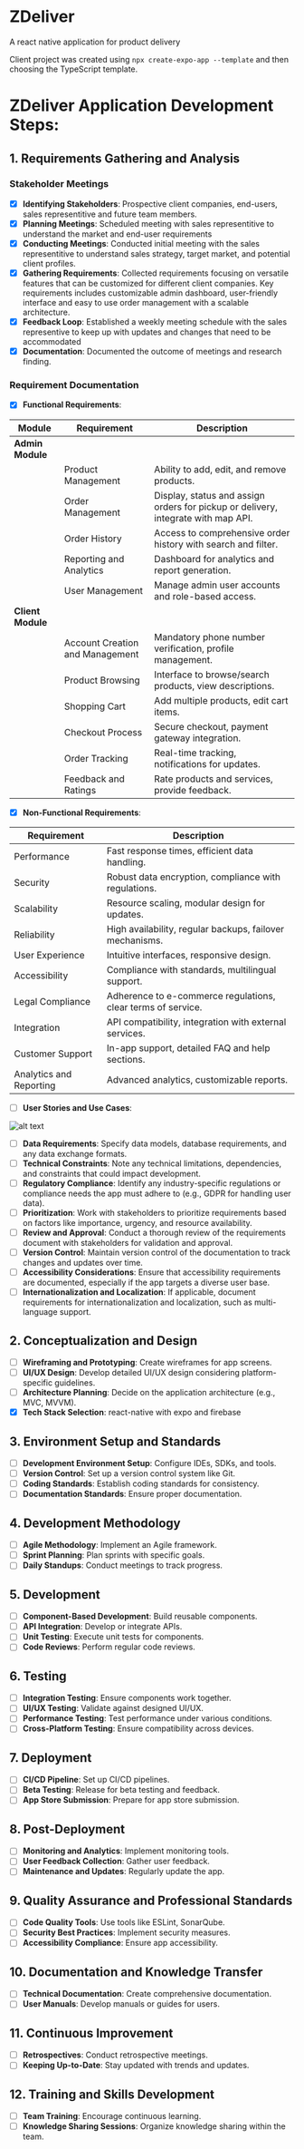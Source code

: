 # ZDeliver
A react native application for product delivery

Client project was created using `npx create-expo-app --template` and then choosing the TypeScript template.

# ZDeliver Application Development Steps:

## 1. Requirements Gathering and Analysis
### Stakeholder Meetings
- [x] **Identifying Stakeholders**: Prospective client companies, end-users, sales representitive and future team members.
- [x] **Planning Meetings**: Scheduled meeting with sales representitive to understand the market and end-user requirements
- [x] **Conducting Meetings**: Conducted initial meeting with the sales representitive to understand sales strategy, target market, and potential client profiles.
- [x] **Gathering Requirements**: Collected requirements focusing on versatile features that can be customized for different client companies. Key requirements includes customizable admin dashboard, user-friendly interface and easy to use order management with a scalable architecture.
- [x] **Feedback Loop**: Established a weekly meeting schedule with the sales representive to keep up with updates and changes that need to be accommodated 
- [x] **Documentation**: Documented the outcome of meetings and research finding.

### Requirement Documentation
- [x] **Functional Requirements**: 

| Module | Requirement | Description |
| ------ | ----------- | ----------- |
| **Admin Module** | | |
|  | Product Management | Ability to add, edit, and remove products. |
|  | Order Management | Display, status and assign orders for pickup or delivery, integrate with map API. |
|  | Order History | Access to comprehensive order history with search and filter. |
|  | Reporting and Analytics | Dashboard for analytics and report generation. |
|  | User Management | Manage admin user accounts and role-based access. |
| **Client Module** | | |
|  | Account Creation and Management | Mandatory phone number verification, profile management. |
|  | Product Browsing | Interface to browse/search products, view descriptions. |
|  | Shopping Cart | Add multiple products, edit cart items. |
|  | Checkout Process | Secure checkout, payment gateway integration. |
|  | Order Tracking | Real-time tracking, notifications for updates. |
|  | Feedback and Ratings | Rate products and services, provide feedback. |

- [x] **Non-Functional Requirements**: 

| Requirement | Description |
| -------- |  ----------- |
| Performance |  Fast response times, efficient data handling. |
| Security |  Robust data encryption, compliance with regulations. |
| Scalability |  Resource scaling, modular design for updates. |
| Reliability |  High availability, regular backups, failover mechanisms. |
| User Experience |  Intuitive interfaces, responsive design. |
| Accessibility |  Compliance with standards, multilingual support. |
| Legal Compliance |  Adherence to e-commerce regulations, clear terms of service. |
| Integration |  API compatibility, integration with external services. |
| Customer Support |  In-app support, detailed FAQ and help sections. |
| Analytics and Reporting |  Advanced analytics, customizable reports. |

- [ ] **User Stories and Use Cases**: 

![alt text](https://github.com/Yaq0ub/ZDeliver/blob/main/ZDeliverUseCase.png?raw=true)
- [ ] **Data Requirements**: Specify data models, database requirements, and any data exchange formats.
- [ ] **Technical Constraints**: Note any technical limitations, dependencies, and constraints that could impact development.
- [ ] **Regulatory Compliance**: Identify any industry-specific regulations or compliance needs the app must adhere to (e.g., GDPR for handling user data).
- [ ] **Prioritization**: Work with stakeholders to prioritize requirements based on factors like importance, urgency, and resource availability.
- [ ] **Review and Approval**: Conduct a thorough review of the requirements document with stakeholders for validation and approval.
- [ ] **Version Control**: Maintain version control of the documentation to track changes and updates over time.
- [ ] **Accessibility Considerations**: Ensure that accessibility requirements are documented, especially if the app targets a diverse user base.
- [ ] **Internationalization and Localization**: If applicable, document requirements for internationalization and localization, such as multi-language support.

## 2. Conceptualization and Design
- [ ] **Wireframing and Prototyping**: Create wireframes for app screens.
- [ ] **UI/UX Design**: Develop detailed UI/UX design considering platform-specific guidelines.
- [ ] **Architecture Planning**: Decide on the application architecture (e.g., MVC, MVVM).
- [x] **Tech Stack Selection**: react-native with expo and firebase

## 3. Environment Setup and Standards
- [ ] **Development Environment Setup**: Configure IDEs, SDKs, and tools.
- [ ] **Version Control**: Set up a version control system like Git.
- [ ] **Coding Standards**: Establish coding standards for consistency.
- [ ] **Documentation Standards**: Ensure proper documentation.

## 4. Development Methodology
- [ ] **Agile Methodology**: Implement an Agile framework.
- [ ] **Sprint Planning**: Plan sprints with specific goals.
- [ ] **Daily Standups**: Conduct meetings to track progress.

## 5. Development
- [ ] **Component-Based Development**: Build reusable components.
- [ ] **API Integration**: Develop or integrate APIs.
- [ ] **Unit Testing**: Execute unit tests for components.
- [ ] **Code Reviews**: Perform regular code reviews.

## 6. Testing
- [ ] **Integration Testing**: Ensure components work together.
- [ ] **UI/UX Testing**: Validate against designed UI/UX.
- [ ] **Performance Testing**: Test performance under various conditions.
- [ ] **Cross-Platform Testing**: Ensure compatibility across devices.

## 7. Deployment
- [ ] **CI/CD Pipeline**: Set up CI/CD pipelines.
- [ ] **Beta Testing**: Release for beta testing and feedback.
- [ ] **App Store Submission**: Prepare for app store submission.

## 8. Post-Deployment
- [ ] **Monitoring and Analytics**: Implement monitoring tools.
- [ ] **User Feedback Collection**: Gather user feedback.
- [ ] **Maintenance and Updates**: Regularly update the app.

## 9. Quality Assurance and Professional Standards
- [ ] **Code Quality Tools**: Use tools like ESLint, SonarQube.
- [ ] **Security Best Practices**: Implement security measures.
- [ ] **Accessibility Compliance**: Ensure app accessibility.

## 10. Documentation and Knowledge Transfer
- [ ] **Technical Documentation**: Create comprehensive documentation.
- [ ] **User Manuals**: Develop manuals or guides for users.

## 11. Continuous Improvement
- [ ] **Retrospectives**: Conduct retrospective meetings.
- [ ] **Keeping Up-to-Date**: Stay updated with trends and updates.

## 12. Training and Skills Development
- [ ] **Team Training**: Encourage continuous learning.
- [ ] **Knowledge Sharing Sessions**: Organize knowledge sharing within the team.

